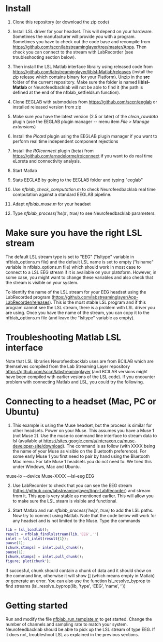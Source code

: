 # Install

1. Clone this repository (or download the zip code)

1. Install LSL driver for your headset. This will depend on your hardware. Sometimes the manufacturer will provide you with a program. Sometimes you have to check out the code base and recompile from https://github.com/sccn/labstreaminglayer/tree/master/Apps. Then check you can connect to the stream with LabRecorder (see troubleshooting section below). 

2. Then install the LSL Matlab interface librairy using released code from https://github.com/labstreaminglayer/liblsl-Matlab/releases (install the zip release which contains binary for your Platform). Unzip in the **src** folder of the current repository. Make sure the folder is named **liblsl-Matlab** or Neurofeedbacklab will not be able to find it (the path is defined at the end of the nfblab_setfields.m function).

2. Clone EEGLAB with submodules from https://github.com/sccn/eeglab or installed released version from zip

3. Make sure you have the latest version (2.5 or later) of the *clean_rawdata* plugin (use the EEGLAB plugin manager -- menu item *File > Manage extensions*)

4. Install the *Picard* plugin using the EEGLAB plugin manager if you want to perform real time independent component rejections

5. Install the *ROIconnect* plugin (beta) from https://github.com/arnodelorme/roiconnect if you want to do real time eLoreta and connectivity analysis.

5. Start Matlab

6. Stats EEGLAB by going to the EEGLAB folder and typing "eeglab"

7. Use *nfblab_check_computation.m* to check Neurofeedbacklab real time computation against a standard EEGLAB pipeline.

8. Adapt *nfblab_muse.m* for your headset

9. Type *nfblab_process('help', true)* to see Neurofeedbacklab parameters.

# Make sure you have the right LSL stream

The default LSL stream type is set to "EEG" ("lsltype" variable in nfblab_options.m file) and the default LSL name is set to empty ("lslname" variable in nfblab_options.m file) which should work in most case to connect to a LSL EEG stream if it is available on your platsform. However, in some case, you might want to change these variables and also check that the stream is visible on your system.

To identify the name of the LSL stream for your EEG headset using the LabRecorded program (https://github.com/labstreaminglayer/App-LabRecorder/releases). This is the most stable LSL program and if this program cannot see the LSL stream, there is a problem with LSL driver you are using. Once you have the name of the stream, you can copy it to the nfblab_options.m file (and leave the "lsltype" variable as empty).

# Troubleshooting Matlab LSL interface

Note that LSL libraries Neurofeedbacklab uses are from BCILAB which are themselves compiled from the Lab Streaming Layer repository https://github.com/sccn/labstreaminglayer (and BCILAB versions might have been compiled with earlier vesions of the LSL code). If you encounter problem with connecting Matlab and LSL, you could try the following.

# Connecting to a headset (Mac, PC or Ubuntu)

1. This example is using the Muse headset, but the process is similar for other headsets. Power on your Muse. This assumes you have a Muse 1 (not Muse 2). Use the muse-io command line interface to stream data to lsl (available at https://sites.google.com/a/interaxon.ca/muse-developer-site/download). The command is as follow (with XXXX being the name of your Muse as visible on the Bluetooth preference). For some early Muse 1 you first need to pair by hand using the Bluetooth Mac menu. For late Muse 1 headsets you do not need to. We tried this under Windows, Mac and Ubuntu.

muse-io --device Muse-XXXX --lsl-eeg EEG

2. Use LabRecorder to check that you can see the EEG stream (https://github.com/labstreaminglayer/App-LabRecorder) and stream from it. This app is very stable as mentioned earlier. This will allow you to make sure the LSL steam is visible and functional.

3. Start Matlab and run *nfblab_process('help', true)* to add the LSL paths. Now try to connect using Matlab. Note that the code below will work for any headset and is not limited to the Muse. Type the commands

```Matlab
lib = lsl_loadlib();
result = nfblab_findlslstream(lib,'EEG','')
inlet = lsl_inlet(result{1});
pause(1);
[chunk,stamps] = inlet.pull_chunk();
pause(1);
[chunk,stamps] = inlet.pull_chunk();
figure; plot(chunk');
```

If succesful, chunk should contain a chunk of data and it should show on the command line, otherwise it will show [] (which means empty in Matlab) or generate an error. You can also use the function lsl_resolve_byprop to find streams (lsl_resolve_byprop(lib, 'type', ‘EEG', 'name’, ‘’))

# Getting started

Run and modify the file [nfblab_run_template.m](https://github.com/arnodelorme/neurofeedbacklab/blob/master/src/nfblab_run_template.m) to get started. Change the number of channels and sampling rate to match your system. Neurofeedbacklab should be able to pick up the LSL stream of type EEG. If it does not, troubleshoot LSL as explained in the previous sections.
